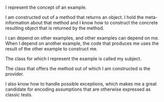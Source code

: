 I represent the concept of an example.I am constructed out of a method that returns an object. I hold the meta-information about that method and I know how to construct the concrete resulting object that is returned by the method. I can depend on other examples, and other examples can depend on me. When I depend on another example, the code that produces me uses the result of the other example to construct me.The class for which I represent the example is called my subject.The class that offers the method out of which I am constructed is the provider.I also know how to handle possible exceptions, which makes me a great candidate for encoding assumptions that are otherwise expressed as classic tests.